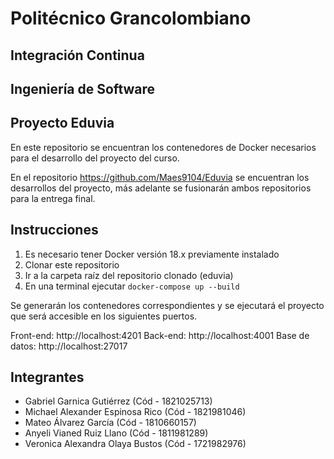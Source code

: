# Politécnico Grancolombiano
## Integración Continua
## Ingeniería de Software

## Proyecto Eduvia

En este repositorio se encuentran los contenedores de Docker necesarios para el desarrollo del proyecto del curso.

En el repositorio https://github.com/Maes9104/Eduvia se encuentran los desarrollos del proyecto, más adelante se fusionarán ambos repositorios para la entrega final.

## Instrucciones

1. Es necesario tener Docker versión 18.x previamente instalado
2. Clonar este repositorio
3. Ir a la carpeta raíz del repositorio clonado (eduvia)
4. En una terminal ejecutar `docker-compose up --build`

Se generarán los contenedores correspondientes y se ejecutará el proyecto que será accesible en los siguientes puertos.

Front-end: http://localhost:4201
Back-end: http://localhost:4001
Base de datos: http://localhost:27017

## Integrantes

- Gabriel Garnica Gutiérrez (Cód - 1821025713)
- Michael Alexander Espinosa Rico (Cód - 1821981046)
- Mateo Álvarez García (Cód - 1810660157)
- Anyeli Vianed Ruiz Llano (Cód - 1811981289)
- Veronica Alexandra Olaya Bustos (Cód - 1721982976)